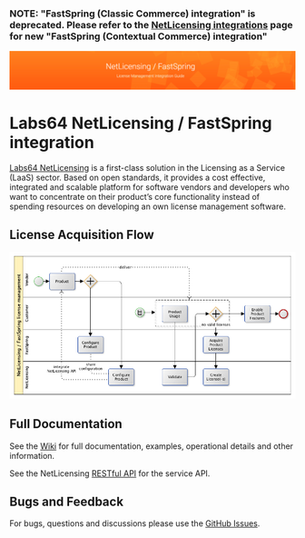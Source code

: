 ### NOTE: "FastSpring (Classic Commerce) integration" is deprecated. Please refer to the [NetLicensing integrations](https://netlicensing.io/wiki/integrations) page for new "FastSpring (Contextual Commerce) integration"

<img src="https://github.com/Labs64/NetLicensing-FastSpring/blob/master/images/netlicensing-fastspring-stage.png">

# Labs64 NetLicensing / FastSpring integration

[Labs64 NetLicensing](https://netlicensing.io) is a first-class solution in the Licensing as a Service (LaaS) sector. Based on open standards, it provides a cost effective, integrated and scalable platform for software vendors and developers who want to concentrate on their product’s core functionality instead of spending resources on developing an own license management software.

## License Acquisition Flow
![NetLicensing / FastSpring Integration How-To](https://github.com/Labs64/NetLicensing-FastSpring/blob/master/images/netlicensing-fastspring-howto.png)

## Full Documentation

See the [Wiki](https://github.com/Labs64/NetLicensing-FastSpring/wiki/) for full documentation, examples, operational details and other information.

See the NetLicensing [RESTful API](https://netlicensing.io/wiki/restful-api) for the service API.

## Bugs and Feedback

For bugs, questions and discussions please use the [GitHub Issues](https://github.com/Labs64/NetLicensing-FastSpring/issues).
